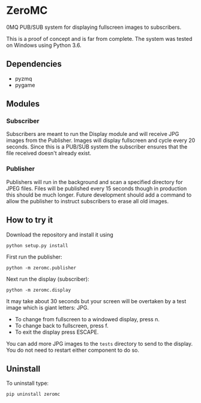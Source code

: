 # ZeroMC
0MQ PUB/SUB system for displaying fullscreen images to subscribers.

This is a proof of concept and is far from complete.
The system was tested on Windows using Python 3.6.

## Dependencies
* pyzmq
* pygame

## Modules

### Subscriber
Subscribers are meant to run the Display module and will receive JPG images from the Publisher.
Images will display fullscreen and cycle every 20 seconds.
Since this is a PUB/SUB system the subscriber ensures that the file received doesn't already exist.

### Publisher
Publishers will run in the background and scan a specified directory for JPEG files.
Files will be published every 15 seconds though in production this should be much longer.
Future development should add a command to allow the publisher to instruct subscribers to erase all old images.

## How to try it
Download the repository and install it using
```
python setup.py install
```

First run the publisher:
```
python -m zeromc.publisher
```

Next run the display (subscriber):
```
python -m zeromc.display
```

It may take about 30 seconds but your screen will be overtaken by a test image which is giant letters: JPG.
* To change from fullscreen to a windowed display, press n.
* To change back to fullscreen, press f.
* To exit the display press ESCAPE.

You can add more JPG images to the `tests` directory to send to the display.
You do not need to restart either component to do so.

## Uninstall
To uninstall type:
```
pip uninstall zeromc
```